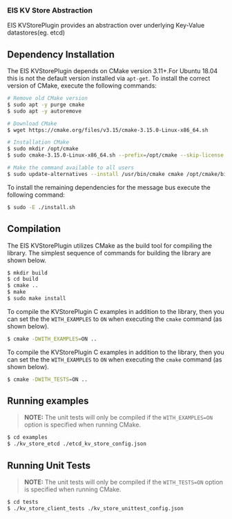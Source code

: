 ### EIS KV Store Abstraction

EIS KVStorePlugin provides an abstraction over underlying Key-Value datastores(eg. etcd)

## Dependency Installation

The EIS KVStorePlugin depends on CMake version 3.11+.For Ubuntu 18.04 this is not
the default version installed via `apt-get`. To install the correct version
of CMake, execute the following commands:

```sh
# Remove old CMake version
$ sudo apt -y purge cmake
$ sudo apt -y autoremove

# Download CMake
$ wget https://cmake.org/files/v3.15/cmake-3.15.0-Linux-x86_64.sh

# Installation CMake
$ sudo mkdir /opt/cmake
$ sudo cmake-3.15.0-Linux-x86_64.sh --prefix=/opt/cmake --skip-license

# Make the command available to all users
$ sudo update-alternatives --install /usr/bin/cmake cmake /opt/cmake/bin/cmake 1 --force
```

To install the remaining dependencies for the message bus execute the following
command:

```sh
$ sudo -E ./install.sh
```

## Compilation

The EIS KVStorePlugin utilizes CMake as the build tool for compiling the library.
The simplest sequence of commands for building the library are shown below.

```sh
$ mkdir build
$ cd build
$ cmake ..
$ make
$ sudo make install
```

To compile the KVStorePlugin C examples in addition to the library, then you can set the
the `WITH_EXAMPLES` to `ON` when executing the `cmake` command (as shown
below).

```sh
$ cmake -DWITH_EXAMPLES=ON ..
```

To compile the KVStorePlugin C examples in addition to the library, then you can set the
the `WITH_EXAMPLES` to `ON` when executing the `cmake` command (as shown
below).

```sh
$ cmake -DWITH_TESTS=ON ..
```

## Running examples
> **NOTE:** The unit tests will only be compiled if the `WITH_EXAMPLES=ON` option
> is specified when running CMake.

```sh
$ cd examples
$ ./kv_store_etcd ./etcd_kv_store_config.json
```

## Running Unit Tests
> **NOTE:** The unit tests will only be compiled if the `WITH_TESTS=ON` option
> is specified when running CMake.

```sh
$ cd tests
$ ./kv_store_client_tests ./kv_store_unittest_config.json
```